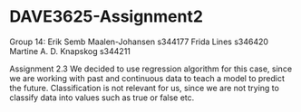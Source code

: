 # DAVE3625-Assignment2

Group 14:
Erik Semb Maalen-Johansen s344177 
Frida Lines s346420
Martine A. D. Knapskog s344211

Assignment 2.3
We decided to use regression algorithm for this case, since we are working with past and
continuous data to teach a model to predict the future. Classification is not relevant for us, 
since we are not trying to classify data into values such as true or false etc.